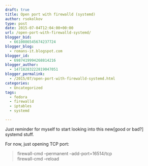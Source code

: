 ```yaml
---
draft: true
title: Open port with firewalld (systemd)
author: rsokolkov
type: post
date: 2015-07-04T12:04:00+00:00
url: /open-port-with-firewalld-systemd/
blogger_bid:
  - 6610086545674237724
blogger_blog:
  - romans-it.blogspot.com
blogger_id:
  - 6987419994268814216
blogger_author:
  - 14718283222819047051
blogger_permalink:
  - /2015/07/open-port-with-firewalld-systemd.html
categories:
  - Uncategorized
tags:
  - fedora
  - firewalld
  - iptables
  - systemd

---
```

<div dir="ltr" style="text-align: left;" trbidi="on">
  Just reminder for myself to start looking into this new[good or bad?] systemd stuff.</p> 
  
  <p>
    For now, just opening TCP port:
  </p>
  
  <blockquote class="tr_bq">
    <p>
      firewall-cmd &#8211;permanent &#8211;add-port=16514/tcp<br />firewall-cmd &#8211;reload
    </p>
  </blockquote>
</div>
